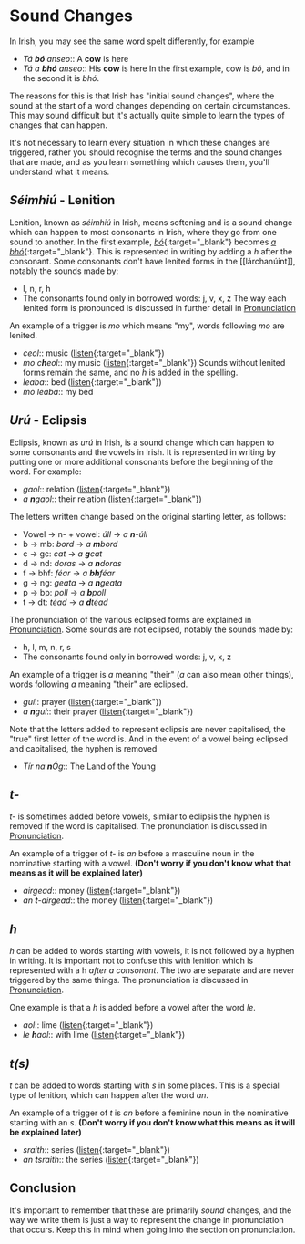 # Sound Changes
In Irish, you may see the same word spelt differently, for example 
+ *Tá **bó** anseo*:: A **cow** is here
+ *Tá a **bhó** anseo*:: His **cow** is here
In the first example, cow is *bó*, and in the second it is *bhó*.

The reasons for this is that Irish has "initial sound changes", where the sound at the start of a word changes depending on certain circumstances. This may sound difficult but it's actually quite simple to learn the types of changes that can happen.

It's not necessary to learn every situation in which these changes are triggered, rather you should recognise the terms and the sound changes that are made, and as you learn something which causes them, you'll understand what it means.

## *Séimhiú* - Lenition
Lenition, known as *séimhiú* in Irish, means softening and is a sound change which can happen to most consonants in Irish, where they go from one sound to another. In the first example, [*bó*](https://www.teanglann.ie/CanM/b%C3%B3.mp3){:target="_blank"} becomes [*a bhó*](http://fuaimeanna.ie/sounds/a_bhoo_i2_s2.mp3){:target="_blank"}.
This is represented in writing by adding a *h* after the consonant. 
Some consonants don't have lenited forms in the [[lárchanúint]], notably the sounds made by:
+ l, n, r, h
+ The consonants found only in borrowed words: j, v, x, z
The way each lenited form is pronounced is discussed in further detail in [Pronunciation](LaarChanuuntIntroToPronunciation.md)

An example of a trigger is *mo* which means "my", words following *mo* are lenited. 
+ *ceol*:: music ([listen](http://fuaimeanna.ie/ga/Recordings.aspx?Ortho=ceol){:target="_blank"})
+ *mo c**h**eol*:: my music ([listen](http://fuaimeanna.ie/ga/Recordings.aspx?Ortho=cheol){:target="_blank"})
Sounds without lenited forms remain the same, and no *h* is added in the spelling.
+ *leaba*:: bed ([listen](http://fuaimeanna.ie/sounds/leaba_i3_s3.mp3){:target="_blank"})
+ *mo leaba*:: my bed

## *Urú* - Eclipsis
Eclipsis, known as *urú* in Irish, is a sound change which can happen to some consonants and the vowels in Irish. It is represented in writing by putting one or more additional consonants before the beginning of the word.
For example:
+ *gaol*:: relation ([listen](http://fuaimeanna.ie/sounds/gaol_i3_s3.mp3){:target="_blank"})
+ *a **n**gaol*:: their relation ([listen](http://fuaimeanna.ie/sounds/a_ngaol_i3_s3.mp3){:target="_blank"})

The letters written change based on the original starting letter, as follows:
+ Vowel -> n- + vowel: *úll* -> *a **n**-úll*
+ b -> mb: *bord* -> *a **m**bord*
+ c -> gc: *cat* -> *a **g**cat*
+ d -> nd: *doras* -> *a **n**doras*
+ f -> bhf: *féar* -> *a **bh**féar*
+ g -> ng: *geata* -> *a **n**geata*
+ p -> bp: *poll* -> *a **b**poll*
+ t -> dt: *téad* -> *a **d**téad*

The pronunciation of the various eclipsed forms are explained in [Pronunciation](LaarChanuuntIntroToPronunciation.md). Some sounds are not eclipsed, notably the sounds made by:
+ h, l, m, n, r, s
+ The consonants found only in borrowed words: j, v, x, z

An example of a trigger is *a* meaning "their" (*a* can also mean other things), words following *a* meaning "their" are eclipsed.
+ *guí*:: prayer ([listen](http://fuaimeanna.ie/sounds/guii_i1_s1.mp3){:target="_blank"})
+ *a **n**guí*:: their prayer ([listen](http://fuaimeanna.ie/sounds/a_nguii_i1_s1.mp3){:target="_blank"})

Note that the letters added to represent eclipsis are never capitalised, the "true" first letter of the word is. And in the event of a vowel being eclipsed and capitalised, the hyphen is removed
+ *Tír na **n**Óg*:: The Land of the Young

## *t-*
*t-* is sometimes added before vowels, similar to eclipsis the hyphen is removed if the word is capitalised. 
The pronunciation is discussed in [Pronunciation](LaarChanuuntIntroToPronunciation.md). 

An example of a trigger of *t-* is *an* before a masculine noun in the nominative starting with a vowel. **(Don't worry if you don't know what that means as it will be explained later)** 
+ *airgead*:: money ([listen](http://fuaimeanna.ie/sounds/airgead_i2_s2.mp3){:target="_blank"})
+ *an **t**-airgead*:: the money ([listen](http://fuaimeanna.ie/sounds/an_t-airgead_i2_s2.mp3){:target="_blank"})

## *h*
*h* can be added to words starting with vowels, it is not followed by a hyphen in writing. It is important not to confuse this with lenition which is represented with a h *after a consonant*. The two are separate and are never triggered by the same things. The pronunciation is discussed in [Pronunciation](LaarChanuuntIntroToPronunciation.md).

One example is that a *h* is added before a vowel after the word *le*.
+ *aol*:: lime ([listen](https://www.teanglann.ie/CanU/aol.mp3){:target="_blank"})
+ *le **h**aol*:: with lime ([listen](http://fuaimeanna.ie/sounds/le_haol_i1_s1.mp3){:target="_blank"})

## *t(s)*
*t* can be added to words starting with *s* in some places. This is a special type of lenition, which can happen after the word *an*.

An example of a trigger of *t* is *an* before a feminine noun in the nominative starting with an *s*. **(Don't worry if you don't know what this means as it will be explained later)** 
+ *sraith*:: series ([listen](https://www.teanglann.ie/CanC/sraith.mp3){:target="_blank"})
+ *an **t**sraith*:: the series ([listen](https://voca.ro/1ldbiBNJtCTn){:target="_blank"})

## Conclusion
It's important to remember that these are primarily *sound* changes, and the way we write them is just a way to represent the change in pronunciation that occurs. Keep this in mind when going into the section on pronunciation.

